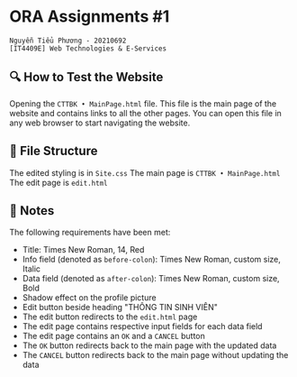 # ORA Assignments #1
```[FYI] 
Nguyễn Tiểu Phương - 20210692
[IT4409E] Web Technologies & E-Services
```

## 🔍 How to Test the Website 
Opening the `CTTBK • MainPage.html` file. 
This file is the main page of the website and contains links to all the other pages. You can open this file in any web browser to start navigating the website.

## 📁 File Structure
The edited styling is in `Site.css`
The main page is `CTTBK • MainPage.html`
The edit page is `edit.html`

## 📝 Notes
The following requirements have been met:
* Title: Times New Roman, 14, Red
* Info field (denoted as `before-colon`): Times New Roman, custom size, Italic
* Data field (denoted as `after-colon`): Times New Roman, custom size, Bold
* Shadow effect on the profile picture
* Edit button beside heading "THÔNG TIN SINH VIÊN"
* The edit button redirects to the `edit.html` page
* The edit page contains  respective input fields for each data field
* The edit page contains an `OK` and a `CANCEL` button
* The `OK` button redirects back to the main page with the updated data
* The `CANCEL` button redirects back to the main page without updating the data